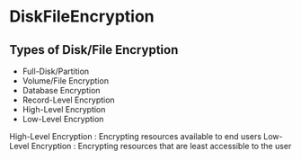 # DiskFileEncryption

## Types of Disk/File Encryption

- Full-Disk/Partition
- Volume/File Encryption
- Database Encryption
- Record-Level Encryption
- High-Level Encryption
- Low-Level Encryption

High-Level Encryption
 : Encrypting resources available to end users
Low-Level Encryption
 : Encrypting resources that are least accessible to the user